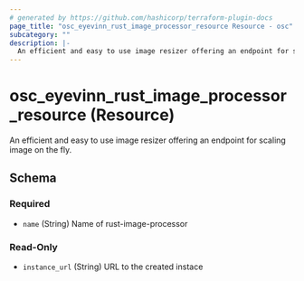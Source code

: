 ```yaml
---
# generated by https://github.com/hashicorp/terraform-plugin-docs
page_title: "osc_eyevinn_rust_image_processor_resource Resource - osc"
subcategory: ""
description: |-
  An efficient and easy to use image resizer offering an endpoint for scaling image on the fly.
---
```


# osc_eyevinn_rust_image_processor_resource (Resource)

An efficient and easy to use image resizer offering an endpoint for scaling image on the fly.



<!-- schema generated by tfplugindocs -->
## Schema

### Required

- `name` (String) Name of rust-image-processor

### Read-Only

- `instance_url` (String) URL to the created instace

